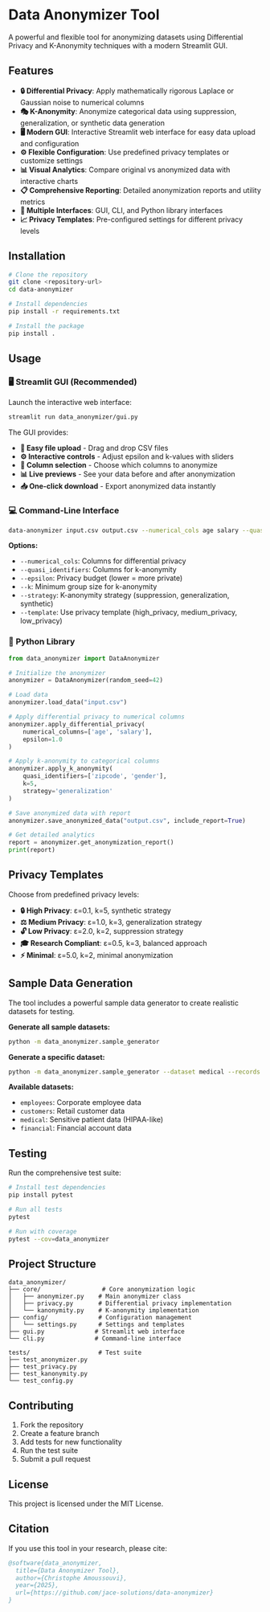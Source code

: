 # Data Anonymizer Tool

A powerful and flexible tool for anonymizing datasets using Differential Privacy and K-Anonymity techniques with a modern Streamlit GUI.

## Features

- **🔒 Differential Privacy**: Apply mathematically rigorous Laplace or Gaussian noise to numerical columns
- **🎭 K-Anonymity**: Anonymize categorical data using suppression, generalization, or synthetic data generation
- **🖥️ Modern GUI**: Interactive Streamlit web interface for easy data upload and configuration
- **⚙️ Flexible Configuration**: Use predefined privacy templates or customize settings
- **📊 Visual Analytics**: Compare original vs anonymized data with interactive charts
- **📋 Comprehensive Reporting**: Detailed anonymization reports and utility metrics
- **🔧 Multiple Interfaces**: GUI, CLI, and Python library interfaces
- **📈 Privacy Templates**: Pre-configured settings for different privacy levels

## Installation

```bash
# Clone the repository
git clone <repository-url>
cd data-anonymizer

# Install dependencies
pip install -r requirements.txt

# Install the package
pip install .
```

## Usage

### 🖥️ Streamlit GUI (Recommended)

Launch the interactive web interface:

```bash
streamlit run data_anonymizer/gui.py
```

The GUI provides:
- **📁 Easy file upload** - Drag and drop CSV files
- **⚙️ Interactive controls** - Adjust epsilon and k-values with sliders
- **🎯 Column selection** - Choose which columns to anonymize
- **📊 Live previews** - See your data before and after anonymization
- **📥 One-click download** - Export anonymized data instantly

### 💻 Command-Line Interface

```bash
data-anonymizer input.csv output.csv --numerical_cols age salary --quasi_identifiers zipcode --k 5 --epsilon 1.0
```

**Options:**
- `--numerical_cols`: Columns for differential privacy
- `--quasi_identifiers`: Columns for k-anonymity
- `--epsilon`: Privacy budget (lower = more private)
- `--k`: Minimum group size for k-anonymity
- `--strategy`: K-anonymity strategy (suppression, generalization, synthetic)
- `--template`: Use privacy template (high_privacy, medium_privacy, low_privacy)

### 🐍 Python Library

```python
from data_anonymizer import DataAnonymizer

# Initialize the anonymizer
anonymizer = DataAnonymizer(random_seed=42)

# Load data
anonymizer.load_data("input.csv")

# Apply differential privacy to numerical columns
anonymizer.apply_differential_privacy(
    numerical_columns=['age', 'salary'], 
    epsilon=1.0
)

# Apply k-anonymity to categorical columns
anonymizer.apply_k_anonymity(
    quasi_identifiers=['zipcode', 'gender'], 
    k=5, 
    strategy='generalization'
)

# Save anonymized data with report
anonymizer.save_anonymized_data("output.csv", include_report=True)

# Get detailed analytics
report = anonymizer.get_anonymization_report()
print(report)
```

## Privacy Templates

Choose from predefined privacy levels:

- **🔒 High Privacy**: ε=0.1, k=5, synthetic strategy
- **⚖️ Medium Privacy**: ε=1.0, k=3, generalization strategy  
- **🔓 Low Privacy**: ε=2.0, k=2, suppression strategy
- **🎓 Research Compliant**: ε=0.5, k=3, balanced approach
- **⚡ Minimal**: ε=5.0, k=2, minimal anonymization

## Sample Data Generation

The tool includes a powerful sample data generator to create realistic datasets for testing.

**Generate all sample datasets:**
```bash
python -m data_anonymizer.sample_generator
```

**Generate a specific dataset:**
```bash
python -m data_anonymizer.sample_generator --dataset medical --records 500
```

**Available datasets:**
- `employees`: Corporate employee data
- `customers`: Retail customer data
- `medical`: Sensitive patient data (HIPAA-like)
- `financial`: Financial account data

## Testing

Run the comprehensive test suite:

```bash
# Install test dependencies
pip install pytest

# Run all tests
pytest

# Run with coverage
pytest --cov=data_anonymizer
```

## Project Structure

```
data_anonymizer/
├── core/                 # Core anonymization logic
│   ├── anonymizer.py    # Main anonymizer class
│   ├── privacy.py       # Differential privacy implementation
│   └── kanonymity.py    # K-anonymity implementation
├── config/              # Configuration management
│   └── settings.py      # Settings and templates
├── gui.py              # Streamlit web interface
└── cli.py              # Command-line interface

tests/                   # Test suite
├── test_anonymizer.py
├── test_privacy.py
├── test_kanonymity.py
└── test_config.py
```

## Contributing

1. Fork the repository
2. Create a feature branch
3. Add tests for new functionality
4. Run the test suite
5. Submit a pull request

## License

This project is licensed under the MIT License.

## Citation

If you use this tool in your research, please cite:

```bibtex
@software{data_anonymizer,
  title={Data Anonymizer Tool},
  author={Christophe Amoussouvi},
  year={2025},
  url={https://github.com/jace-solutions/data-anonymizer}
}

